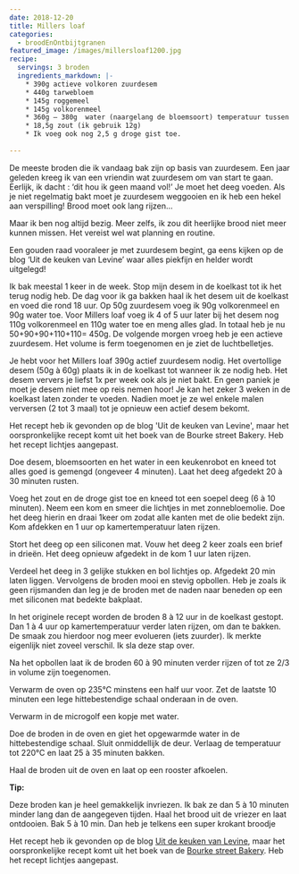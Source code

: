 ```yaml
---
date: 2018-12-20
title: Millers loaf
categories:
  - broodEnOntbijtgranen
featured_image: /images/millersloaf1200.jpg
recipe:
  servings: 3 broden
  ingredients_markdown: |-
    * 390g actieve volkoren zuurdesem
    * 440g tarwebloem    * 145g roggemeel    * 145g volkorenmeel    * 360g – 380g  water (naargelang de bloemsoort) temperatuur tussen de 20° en 25°    * 18,5g zout (ik gebruik 12g)    * Ik voeg ook nog 2,5 g droge gist toe.   
---
```

De meeste broden die ik vandaag bak zijn op basis van zuurdesem.Een jaar geleden kreeg ik van een vriendin wat zuurdesem om van start te gaan.Eerlijk, ik dacht : ‘dit hou ik geen maand vol!’Je moet het deeg voeden. Als je niet regelmatig bakt moet je zuurdesem weggooien en ik heb een hekel aan verspilling! Brood moet ook lang rijzen…Maar ik ben nog altijd bezig. Meer zelfs, ik zou dit heerlijke brood niet meer kunnen missen.Het vereist wel wat planning en routine.Een gouden raad vooraleer je met zuurdesem begint, ga eens kijken op de blog ‘Uit de keuken van Levine’ waar alles piekfijn en helder wordt uitgelegd!Ik bak meestal 1 keer in de week. Stop mijn desem in de koelkast tot ik het terug nodig heb. De dag voor ik ga bakken haal ik het desem uit de koelkast en voed die rond 18 uur. Op 50g zuurdesem voeg ik  90g volkorenmeel en 90g water toe.Voor Millers loaf voeg ik 4 of 5 uur later bij het desem nog 110g volkorenmeel en 110g water toe en meng alles glad.In totaal heb je nu 50+90+90+110+110= 450g.De volgende morgen vroeg heb je een actieve zuurdesem. Het volume is ferm toegenomen en je ziet de luchtbelletjes.Je hebt voor het Millers loaf 390g actief zuurdesem nodig. Het overtollige desem (50g à 60g) plaats ik in de koelkast tot wanneer ik ze nodig heb.Het desem ververs je liefst 1x per week ook als je niet bakt.En geen paniek je moet je desem niet mee op reis nemen hoor!Je kan het zeker 3 weken in de koelkast laten zonder te voeden. Nadien moet je ze wel enkele malen verversen (2 tot 3 maal) tot je opnieuw een actief desem bekomt.Het recept  heb ik gevonden op de blog 'Uit de keuken van Levine', maar het oorspronkelijke recept komt uit het boek van de Bourke street Bakery.Heb het recept lichtjes aangepast.

<!--more-->

Doe desem, bloemsoorten en het water in een keukenrobot en kneed tot alles goed is gemengd (ongeveer 4 minuten).Laat het deeg afgedekt 20 à 30 minuten rusten.Voeg het zout en de droge gist toe en kneed tot een soepel deeg (6 à 10 minuten).Neem een kom en smeer die lichtjes in met zonnebloemolie. Doe het deeg hierin en draai 1keer om zodat alle kanten met de olie bedekt zijn.Kom afdekken en 1 uur op kamertemperatuur laten rijzen.Stort het deeg op een siliconen mat. Vouw het deeg 2 keer zoals een brief in drieën. Het deeg opnieuw afgedekt in de kom 1 uur laten rijzen.Verdeel het deeg in 3 gelijke stukken en bol lichtjes op. Afgedekt 20 min laten liggen.Vervolgens de broden mooi en stevig opbollen.Heb je zoals ik geen rijsmanden dan leg je de broden met de naden naar beneden op een met siliconen mat bedekte bakplaat. In het originele recept worden de broden 8 à 12 uur in de koelkast gestopt. Dan 1 à 4 uur op kamertemperatuur verder laten rijzen, om dan te bakken. De smaak zou hierdoor nog meer evolueren (iets zuurder). Ik merkte eigenlijk niet zoveel verschil.
Ik sla deze stap over. Na het opbollen laat ik de broden 60 à 90 minuten verder rijzen of tot ze 2/3 in volume zijn toegenomen.

Verwarm de oven op 235°C minstens een half uur voor.
Zet de laatste 10 minuten een lege hittebestendige schaal onderaan in de oven.
 
Verwarm in de microgolf een kopje met water.

Doe de broden in de oven en giet het opgewarmde water in de hittebestendige schaal.
Sluit onmiddellijk de deur.
Verlaag de temperatuur tot 220°C en laat 25 à 35 minuten bakken.

Haal de broden uit de oven en laat op een rooster afkoelen.
<b>Tip: </b>

Deze broden kan je heel gemakkelijk invriezen. Ik bak ze dan 5 à 10 minuten minder lang dan de aangegeven tijden.Haal het brood uit de vriezer en laat ontdooien.Bak 5 à 10 min. Dan heb je telkens een super krokant broodjeHet recept  heb ik gevonden op de blog [Uit de keuken van Levine](https://uitdekeukenvanarden.blogspot.com/2012/04/hoe-maak-je-zuurdesem.html), maar het oorspronkelijke recept komt uit het boek van de [Bourke street Bakery](https://bourkestreetbakery.com.au).Heb het recept lichtjes aangepast.




